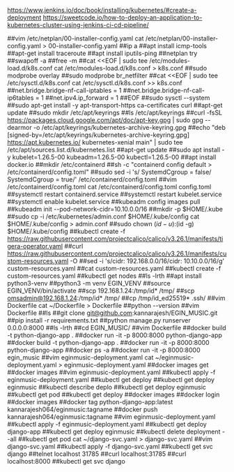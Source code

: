 https://www.jenkins.io/doc/book/installing/kubernetes/#create-a-deployment
https://sweetcode.io/how-to-deploy-an-application-to-kubernetes-cluster-using-jenkins-ci-cd-pipeline/


##vim /etc/netplan/00-installer-config.yaml
cat /etc/netplan/00-installer-config.yaml > 00-installer-config.yaml
##ip a
##apt install icmp-tools
##apt-get install traceroute
##apt install iputils-ping
##netplan try
##swapoff -a
##free -m
##cat <<EOF | sudo tee /etc/modules-load.d/k8s.conf
cat /etc/modules-load.d/k8s.conf > k8s.conf
##sudo modprobe overlay
##sudo modprobe br_netfilter
##cat <<EOF | sudo tee /etc/sysctl.d/k8s.conf
cat /etc/sysctl.d/k8s.conf >> k8s.conf
##net.bridge.bridge-nf-call-iptables  = 1
##net.bridge.bridge-nf-call-ip6tables = 1
##net.ipv4.ip_forward                 = 1
##EOF
##sudo sysctl --system
##sudo apt-get install -y apt-transport-https ca-certificates curl
##apt-get update
##sudo mkdir /etc/apt/keyrings
##ls /etc/apt/keyrings
##curl -fsSL https://packages.cloud.google.com/apt/doc/apt-key.gpg | sudo gpg --dearmor -o /etc/apt/keyrings/kubernetes-archive-keyring.gpg
##echo "deb [signed-by=/etc/apt/keyrings/kubernetes-archive-keyring.gpg] https://apt.kubernetes.io/ kubernetes-xenial main" | sudo tee /etc/apt/sources.list.d/kubernetes.list
##apt-get update
##sudo apt install -y kubelet=1.26.5-00 kubeadm=1.26.5-00 kubectl=1.26.5-00
##apt install docker.io
##mkdir /etc/containerd
##sh -c "containerd config default > /etc/containerd/config.toml"
##sudo sed -i 's/ SystemdCgroup = false/ SystemdCgroup = true/' /etc/containerd/config.toml
##vim /etc/containerd/config.toml
cat /etc/containerd/config.toml config.toml
##systemctl restart containerd.service
##systemctl restart kubelet.service
##systemctl enable kubelet.service
##kubeadm config images pull
##kubeadm init --pod-network-cidr=10.10.0.0/16
##mkdir -p $HOME/.kube
##sudo cp -i /etc/kubernetes/admin.conf $HOME/.kube/config
cat $HOME/.kube/config > admin.conf
##sudo chown $(id -u):$(id -g) $HOME/.kube/config
##kubectl create -f https://raw.githubusercontent.com/projectcalico/calico/v3.26.1/manifests/tigera-operator.yaml
##curl https://raw.githubusercontent.com/projectcalico/calico/v3.26.1/manifests/custom-resources.yaml -O
##sed -i 's/cidr: 192\.168\.0\.0\/16/cidr: 10.10.0.0\/16/g' custom-resources.yaml
##cat custom-resources.yaml
##kubectl create -f custom-resources.yaml
##kubectl get nodes
##ls -lrth
##apt install python3-venv
##python3 -m venv EGIN_VENV
##source EGIN_VENV/bin/activate
##scp 192.168.1.24:/tmp/id* /tmp/
##scp omsadmin@192.168.1.24:/tmp/id* /tmp/
##cp /tmp/id_ed25519* .ssh/
##vim Dockerfile
cat ~/Dockerfile > Dockerfile
##python --version
##vim Dockerfile
##ls
##git clone git@github.com:kannarajesh/EGIN_MUSIC.git
##pip install -r requirements.txt
##python manage.py runserver 0.0.0.0:8000
##ls -lrth
##cd EGIN_MUSIC/
##vim Dockerfile
##docker build -t python-django-app .
##docker run -it -p 8000:8000 python-django-app
##docker build -t python-django-app .
##docker run -it -p 8000:8000 python-django-app
##docker ps -a
##docker run -it -p 8000:8000 egin_music
##vim eginmusic-deployment.yaml
cat ~/eginmusic-deployment.yaml > eginmusic-deployment.yaml
##docker images get
##docker images
##vim eginmusic-deployment.yaml
##kubectl apply -f eginmusic-deployment.yaml
##kubectl get deploy
##kubectl get deploy eginmusic
##kubectl describe deplo
##kubectl get deploy eginmusic
##kubectl get pod
##kubectl get deploy
##docker images
##docker login
##docker images
##docker tag python-django-app:latest kannarajesh064/eginmusic:tagname
##docker push kannarajesh064/eginmusic:tagname
##vim eginmusic-deployment.yaml
##kubectl apply -f  eginmusic-deployment.yaml
##kubectl get deploy django-app
##kubectl get deploy eginmusic
##kubectl delete deployment --all
##kubectl get pod
cat ~/django-svc.yaml > django-svc.yaml
##vim django-svc.yaml
##kubectl apply -f django-svc.yaml
##kubectl get svc django
##telnet localhost 31785
##curl localhost:31785
##curl localhost:8000
##kubectl get svc django

